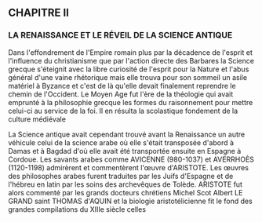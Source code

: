 ## CHAPITRE II
### LA RENAISSANCE ET LE RÉVEIL DE LA SCIENCE ANTIQUE

Dans l'effondrement de l'Empire romain plus par la décadence de l'esprit et l'influence du christianisme que par l'action directe des Barbares la Science grecque s'éteignit avec la libre curiosité de l'esprit pour la Nature et l'abus général d'une vaine rhétorique mais elle trouva pour son sommeil un asile matériel à Byzance et c'est de là qu'elle devait finalement reprendre le chemin de l'Occident. Le Moyen Age fut l'ère de la théologie qui avait emprunté à la philosophie grecque les formes du raisonnement pour mettre celui-ci au service de la foi. Il en résulta la scolastique fondement de la culture médiévale

La Science antique avait cependant trouvé avant la Renaissance un autre véhicule celui de la science arabe où elle s'était transposée d'abord à Damas et à Bagdad d'où elle avait été transportée ensuite en Espagne à Cordoue. Les savants arabes comme AVICENNE (980-1037) et AVERRHOÈS (1120-1198) admirèrent et commentèrent l'œuvre d'ARISTOTE. Les œuvres des philosophes arabes furent traduites par les Juifs d'Espagne et de l'hébreu en latin par les soins des archevêques de Tolède. ARISTOTE fut alors commenté par les grands docteurs chrétiens Michel Scot Albert LE GRAND saint THOMAS d'AQUIN et la biologie aristotélicienne fit le fond des grandes compilations du XIIIe siècle celles